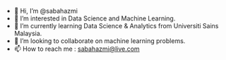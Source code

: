 - 👋 Hi, I’m @sabahazmi
- 👀 I’m interested in Data Science and Machine Learning.
- 🌱 I’m currently learning Data Science & Analytics from Universiti Sains Malaysia.
- 💞️ I’m looking to collaborate on machine learning problems.
- 📫 How to reach me : sabahazmi@live.com

<!---
sabahazmi/sabahazmi is a ✨ special ✨ repository because its `README.md` (this file) appears on your GitHub profile.
You can click the Preview link to take a look at your changes.
--->
